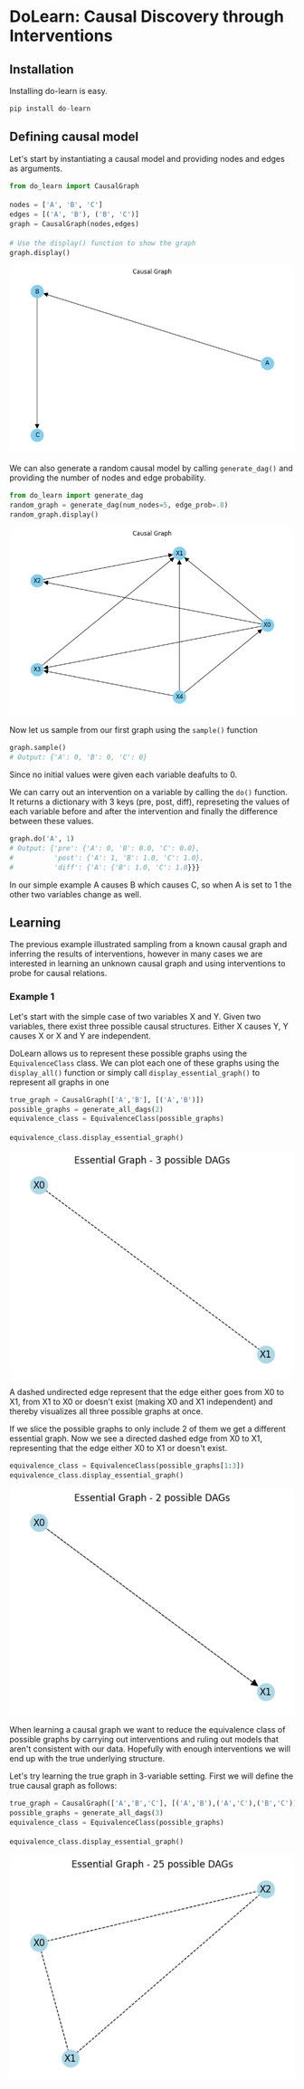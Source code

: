 # DoLearn: Causal Discovery through Interventions

## Installation
Installing do-learn is easy.
```py
pip install do-learn
```

## Defining causal model
Let's start by instantiating a causal model and providing nodes and edges as arguments.
```py
from do_learn import CausalGraph

nodes = ['A', 'B', 'C']
edges = [('A', 'B'), ('B', 'C')]
graph = CausalGraph(nodes,edges)

# Use the display() function to show the graph
graph.display()
```
![Image title](../assets/output.png)

We can also generate a random causal model by calling `generate_dag()` and providing the number of nodes and edge probability. 

```py
from do_learn import generate_dag
random_graph = generate_dag(num_nodes=5, edge_prob=.8)
random_graph.display()
```

![Image title](../assets/random_graph.png)


Now let us sample from our first graph using the `sample()` function

```py
graph.sample()
# Output: {'A': 0, 'B': 0, 'C': 0}
```

Since no initial values were given each variable deafults to 0.

We can carry out an intervention on a variable by calling the `do()` function. It returns a dictionary with 3 keys (pre, post, diff), represeting the values of each variable before and after the intervention and finally the difference between these values.

```py
graph.do('A', 1)
# Output: {'pre': {'A': 0, 'B': 0.0, 'C': 0.0},
#          'post': {'A': 1, 'B': 1.0, 'C': 1.0},
#          'diff': {'A': {'B': 1.0, 'C': 1.0}}}
```

In our simple example A causes B which causes C, so when A is set to 1 the other two variables change as well.

## Learning
The previous example illustrated sampling from a known causal graph and inferring the results of interventions, however in many cases we are interested in learning an unknown causal graph and using interventions to probe for causal relations.

### Example 1
Let's start with the simple case of two variables X and Y.
Given two variables, there exist three possible causal structures. Either X causes Y, Y causes X or X and Y are independent.

DoLearn allows us to represent these possible graphs using the `EquivalenceClass` class. We can plot each one of these graphs using the `display_all()` function or simply call `display_essential_graph()` to represent all graphs in one

```py
true_graph = CausalGraph(['A','B'], [('A','B')])
possible_graphs = generate_all_dags(2)
equivalence_class = EquivalenceClass(possible_graphs)

equivalence_class.display_essential_graph()
```

![Essential Graph](../assets/essential_graph.png)

A dashed undirected edge represent that the edge either goes from X0 to X1, from X1 to X0 or doesn't exist (making X0 and X1 independent) and thereby visualizes all three possible graphs at once.

If we slice the possible graphs to only include 2 of them we get a different essential graph. Now we see a directed dashed edge from X0 to X1, representing that the edge either X0 to X1 or doesn't exist.

```py
equivalence_class = EquivalenceClass(possible_graphs[1:3])
equivalence_class.display_essential_graph()
```
![Sliced Essential Graph](../assets/sliced_essential_graph.png)

When learning a causal graph we want to reduce the equivalence class of possible graphs by carrying out interventions and ruling out models that aren't consistent with our data. Hopefully with enough interventions we will end up with the true underlying structure.

Let's try learning the true graph in 3-variable setting. First we will define the true causal graph as follows:

```py
true_graph = CausalGraph(['A','B','C'], [('A','B'),('A','C'),('B','C')])
possible_graphs = generate_all_dags(3)
equivalence_class = EquivalenceClass(possible_graphs)

equivalence_class.display_essential_graph()
```

![Nodes Essential Graph](../assets/essential_graph_3_nodes.png)




